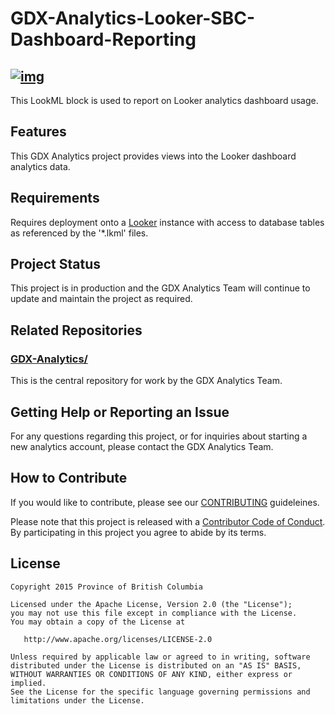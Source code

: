 # GDX-Analytics-Looker-SBC-Dashboard-Reporting
[![img](https://img.shields.io/badge/Lifecycle-Maturing-007EC6)](https://github.com/bcgov/repomountie/blob/master/doc/lifecycle-badges.md)
---
This LookML block is used to report on Looker analytics dashboard usage.

## Features

This GDX Analytics project provides views into the Looker dashboard analytics data.

## Requirements

Requires deployment onto a [Looker](https://looker.com/) instance with access to database tables as referenced by the '*.lkml' files.

## Project Status

This project is in production and the GDX Analytics Team will continue to update and maintain the project as required.

## Related Repositories

### [GDX-Analytics/](https://github.com/bcgov/GDX-Analytics)

This is the central repository for work by the GDX Analytics Team.

## Getting Help or Reporting an Issue

For any questions regarding this project, or for inquiries about starting a new analytics account, please contact the GDX Analytics Team.

## How to Contribute

If you would like to contribute, please see our [CONTRIBUTING](CONTRIBUTING.md) guideleines.

Please note that this project is released with a [Contributor Code of Conduct](CODE_OF_CONDUCT.md). By participating in this project you agree to abide by its terms.

## License
```
Copyright 2015 Province of British Columbia

Licensed under the Apache License, Version 2.0 (the "License");
you may not use this file except in compliance with the License.
You may obtain a copy of the License at

   http://www.apache.org/licenses/LICENSE-2.0

Unless required by applicable law or agreed to in writing, software
distributed under the License is distributed on an "AS IS" BASIS,
WITHOUT WARRANTIES OR CONDITIONS OF ANY KIND, either express or implied.
See the License for the specific language governing permissions and limitations under the License.
```
